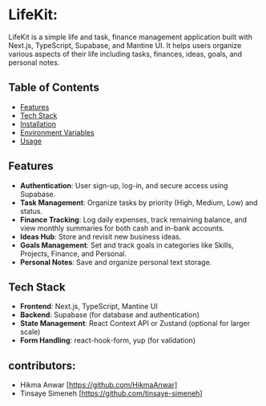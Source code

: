 # LifeKit:

LifeKit is a simple life and task, finance management application built with Next.js, TypeScript, Supabase, and Mantine UI. It helps users organize various aspects of their life including tasks, finances, ideas, goals, and personal notes.

## Table of Contents

- [Features](#features)
- [Tech Stack](#tech-stack)
- [Installation](#installation)
- [Environment Variables](#environment-variables)
- [Usage](#usage)

## Features

- **Authentication**: User sign-up, log-in, and secure access using Supabase.
- **Task Management**: Organize tasks by priority (High, Medium, Low) and status.
- **Finance Tracking**: Log daily expenses, track remaining balance, and view monthly summaries for both cash and in-bank accounts.
- **Ideas Hub**: Store and revisit new business ideas.
- **Goals Management**: Set and track goals in categories like Skills, Projects, Finance, and Personal.
- **Personal Notes**: Save and organize personal text storage.

## Tech Stack

- **Frontend**: Next.js, TypeScript, Mantine UI
- **Backend**: Supabase (for database and authentication)
- **State Management**: React Context API or Zustand (optional for larger scale)
- **Form Handling**: react-hook-form, yup (for validation)

## contributors:

- Hikma Anwar [https://github.com/HikmaAnwar]
- Tinsaye Simeneh [https://github.com/tinsaye-simeneh]
